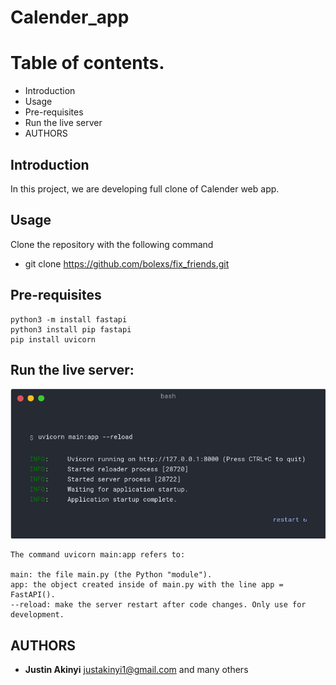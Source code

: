 # Calender_app

# Table of contents.</br>
* Introduction
* Usage
* Pre-requisites
* Run the live server
* AUTHORS
## Introduction
In this project, we are developing full clone of Calender web app.

## Usage
Clone the repository with the following command
*   git clone https://github.com/bolexs/fix_friends.git

## Pre-requisites
    python3 -m install fastapi
    python3 install pip fastapi
    pip install uvicorn


## Run the live server:
<p align="center">
<img src='./Resources/FastAPI.png'/>
</p>
    
    The command uvicorn main:app refers to:

    main: the file main.py (the Python "module").
    app: the object created inside of main.py with the line app = FastAPI().
    --reload: make the server restart after code changes. Only use for development.

## AUTHORS
* **Justin Akinyi**
<justakinyi1@gmail.com>
and many others